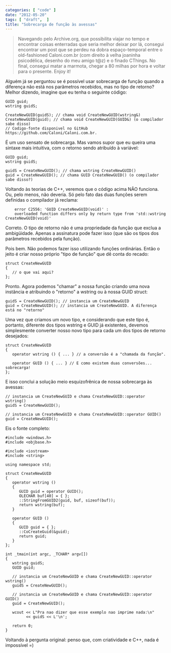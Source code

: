 ```yaml
---
categories: [ "code" ]
date: "2012-05-20"
tags: [ "draft",  ]
title: "Sobrecarga de função às avessas"
---
```

> Navegando pelo Archive.org, que possibilita viajar no tempo e encontrar coisas enterradas que seria melhor deixar por lá, consegui encontrar um post que se perdeu na dobra espaço-temporal entre o old-fashioned Caloni.com.br (com direito à velha joaninha psicodélica, desenho do meu amigo t@z) e o finado CThings. No final, consegui matar a marmota, chegar a 80 milhas por hora e voltar para o presente. Enjoy it!

Alguém já se perguntou se é possível usar sobrecarga de função quando a diferença não está nos parâmetros recebidos, mas no tipo de retorno? Melhor dizendo, imagine que eu tenha o seguinte código:

    GUID guid;
    wstring guidS;
    
    CreateNewGUID(guidS); // chama void CreateNewGUID(wstring&)
    CreateNewGUID(guid); // chama void CreateNewGUID(GUID&) (o compilador sabe disso)
    // Codigo-fonte disponivel no GitHub https://github.com/Caloni/Caloni.com.br.
    

É um uso sensato de sobrecarga. Mas vamos supor que eu queira uma sintaxe mais intuitiva, com o retorno sendo atribuído à variável:

    GUID guid;
    wstring guidS;
    
    guidS = CreateNewGUID(); // chama wstring CreateNewGUID()
    guid = CreateNewGUID(); // chama GUID CreateNewGUID() (o compilador sabe disso?)
     
    

Voltando às teorias de C++, veremos que o código acima NÃO funciona. Ou, pelo menos, não deveria. Só pelo fato das duas funções serem definidas o compilador já reclama:

        error C2556: 'GUID CreateNewGUID(void)' :
        overloaded function differs only by return type from 'std::wstring CreateNewGUID(void)'

Correto. O tipo de retorno não é uma propriedade da função que exclua a ambigüidade. Apenas a assinatura pode fazer isso (que são os tipos dos parâmetros recebidos pela função).

Pois bem. Não podemos fazer isso utilizando funções ordinárias. Então o jeito é criar nosso próprio "tipo de função" que dê conta do recado:

    struct CreateNewGUID
    {
       // o que vai aqui?
    }; 
    

Pronto. Agora podemos "chamar" a nossa função criando uma nova instância e atribuindo o "retorno" a wstring ou à nossa GUID struct:

    guidS = CreateNewGUID(); // instancia um CreateNewGUID
    guid = CreateNewGUID(); // instancia um CreateNewGUID. A diferença está no "retorno" 
    

Uma vez que criamos um novo tipo, e considerando que este tipo é, portanto, diferente dos tipos wstring e GUID já existentes, devemos simplesmente converter nosso novo tipo para cada um dos tipos de retorno desejados:

    struct CreateNewGUID
    {
       operator wstring () { ... } // a conversão é a "chamada da função".
    
       operator GUID () { ... } // E como existem duas conversões... sobrecarga!
    }; 
    

E isso conclui a solução meio esquizofrênica de nossa sobrecarga às avessas:

    // instancia um CreateNewGUID e chama CreateNewGUID::operator wstring()
    guidS = CreateNewGUID();
    
    // instancia um CreateNewGUID e chama CreateNewGUID::operator GUID()
    guid = CreateNewGUID(); 
    

Eis o fonte completo:

    #include <windows.h>
    #include <objbase.h>
    
    #include <iostream>
    #include <string>
    
    using namespace std;
    
    struct CreateNewGUID
    {
       operator wstring ()
       {
          GUID guid = operator GUID();
          OLECHAR buf[40] = { };
          ::StringFromGUID2(guid, buf, sizeof(buf));
          return wstring(buf);
       }
    
       operator GUID ()
       {
          GUID guid = { };
          ::CoCreateGuid(&guid);
          return guid;
       }
    };
    
    int _tmain(int argc, _TCHAR* argv[])
    {
       wstring guidS;
       GUID guid;
    
       // instancia um CreateNewGUID e chama CreateNewGUID::operator wstring()
       guidS = CreateNewGUID();
    
       // instancia um CreateNewGUID e chama CreateNewGUID::operator GUID()
       guid = CreateNewGUID();
    
       wcout << L"Pra nao dizer que esse exemplo nao imprime nada:\n"
             << guidS << L'\n';
    
       return 0;
    } 
    

Voltando à pergunta original: penso que, com criatividade e C++, nada é impossível =)
